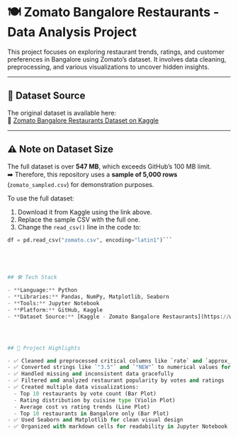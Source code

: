 # 🍽️ Zomato Bangalore Restaurants - Data Analysis Project

This project focuses on exploring restaurant trends, ratings, and customer preferences in Bangalore using Zomato’s dataset. It involves data cleaning, preprocessing, and various visualizations to uncover hidden insights.

---

## 📁 Dataset Source

The original dataset is available here:  
🔗 [Zomato Bangalore Restaurants Dataset on Kaggle](https://www.kaggle.com/datasets/himanshupoddar/zomato-bangalore-restaurants)

---

## ⚠️ Note on Dataset Size

The full dataset is over **547 MB**, which exceeds GitHub’s 100 MB limit.  
➡️ Therefore, this repository uses a **sample of 5,000 rows** (`zomato_sampled.csv`) for demonstration purposes.

To use the full dataset:  
1. Download it from Kaggle using the link above.  
2. Replace the sample CSV with the full one.  
3. Change the `read_csv()` line in the code to:

```python
df = pd.read_csv("zomato.csv", encoding="latin1")```





## 🛠️ Tech Stack

- **Language:** Python  
- **Libraries:** Pandas, NumPy, Matplotlib, Seaborn  
- **Tools:** Jupyter Notebook  
- **Platform:** GitHub, Kaggle  
- **Dataset Source:** [Kaggle - Zomato Bangalore Restaurants](https://www.kaggle.com/datasets/himanshupoddar/zomato-bangalore-restaurants)




## 🌟 Project Highlights

- ✅ Cleaned and preprocessed critical columns like `rate` and `approx_cost(for two people)`
- ✅ Converted strings like `"3.5"` and `"NEW"` to numerical values for analysis
- ✅ Handled missing and inconsistent data gracefully
- ✅ Filtered and analyzed restaurant popularity by votes and ratings
- ✅ Created multiple data visualizations:
  - Top 10 restaurants by vote count (Bar Plot)
  - Rating distribution by cuisine type (Violin Plot)
  - Average cost vs rating trends (Line Plot)
  - Top 10 restaurants in Bangalore only (Bar Plot)
- ✅ Used Seaborn and Matplotlib for clean visual design
- ✅ Organized with markdown cells for readability in Jupyter Notebook

 
